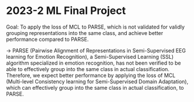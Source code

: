 # 2023-2 ML Final Project
Goal: To apply the loss of MCL to PARSE, which is not validated for validly grouping representations into the same class, and achieve better performance compared to PARSE.

→ PARSE (Pairwise Alignment of Representations in Semi-Supervised EEG learning for Emotion Recognition), a Semi-Supervised Learning (SSL) algorithm specialized in emotion recognition, has not been verified to be able to effectively group into the same class in actual classification. Therefore, we expect better performance by applying the loss of MCL (Multi-level Consistency learning for Semi-Supervised Domain Adaptation), which can effectively group into the same class in actual classification, to PARSE.
